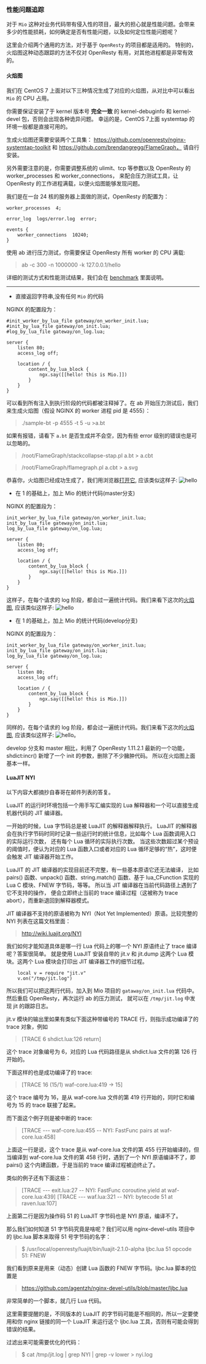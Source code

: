 ### 性能问题追踪

对于 `Mio` 这种对业务代码带有侵入性的项目，最大的担心就是性能问题。会带来多少的性能损耗，如何确定是否有性能问题，以及如何定位性能问题呢？

这里会介绍两个通用的方法，对于基于 `OpenResty` 的项目都是适用的。
特别的，火焰图这种动态跟踪的方法不仅对 OpenResty 有用，对其他进程都是非常有效的。

#### 火焰图

我们在 CentOS 7 上面对以下三种情况生成了对应的火焰图，从对比中可以看出 `Mio` 的 CPU 占用。

你需要保证安装了于 kernel 版本号 **完全一致** 的 kernel-debuginfo 和 kernel-devel 包，否则会出现各种诡异问题。
幸运的是，CentOS 7上面 systemtap 的环境一般都是直接可用的。

生成火焰图还需要安装两个工具集：
https://github.com/openresty/nginx-systemtap-toolkit 和 https://github.com/brendangregg/FlameGraph，
请自行安装。

另外需要注意的是，你需要调整系统的 ulimit、tcp 等参数以及 OpenResty 的 worker_processes 和 worker_connections，
来配合压力测试工具，让 OpenResty 的工作进程满载，以便火焰图能够发现问题。

我们是在一台 24 核的服务器上面做的测试，OpenResty 的配置为：
```
worker_processes  4;

error_log  logs/error.log  error;

events {
    worker_connections  10240;
}
```

使用 ab 进行压力测试，你需要保证 OpenResty 所有 worker 的 CPU 满载:
> ab -c 300 -n 1000000 -k 127.0.0.1/hello

详细的测试方式和性能测试结果，我们会在 [benchmark](benchmark.md) 里面说明。

--------

+ 直接返回字符串,没有任何 `Mio` 的代码

NGINX 的配置段为：

```
#init_worker_by_lua_file gateway/on_worker_init.lua;
#init_by_lua_file gateway/on_init.lua;
#log_by_lua_file gateway/on_log.lua;

server {
    listen 80;
    access_log off;

    location / {
        content_by_lua_block {
            ngx.say([[hello! this is Mio.]])
        }
    }
}
```
可以看到所有注入到执行阶段的代码都被注释掉了。在 ab 开始压力测试后，我们来生成火焰图（假设 NGINX 的 worker 进程 pid 是 4555）：
> ./sample-bt -p 4555  -t 5 -u >a.bt

如果有报错，请看下 `a.bt` 是否生成并不会空，因为有些 error 级别的错误也是可以忽略的。

> /root/FlameGraph/stackcollapse-stap.pl a.bt > a.cbt

> /root/FlameGraph/flamegraph.pl a.cbt > a.svg

恭喜你，火焰图已经成功生成了，我们用浏览器[打开它](flame_graph/hello.svg), 应该类似这样子:
![hello](flame_graph/hello.png)

+  在 1 的基础上，加上 Mio 的统计代码(master分支)

NGINX 的配置段为：

```
init_worker_by_lua_file gateway/on_worker_init.lua;
init_by_lua_file gateway/on_init.lua;
log_by_lua_file gateway/on_log.lua;

server {
    listen 80;
    access_log off;

    location / {
        content_by_lua_block {
            ngx.say([[hello! this is Mio.]])
        }
    }
}
```
这样子，在每个请求的 log 阶段，都会过一遍统计代码。我们来看下这次的[火焰图](flame_graph/master.svg), 应该类似这样子:
![hello](flame_graph/master.png)

+ 在 1 的基础上，加上 Mio 的统计代码(develop分支)

NGINX 的配置段为：

```
init_worker_by_lua_file gateway/on_worker_init.lua;
init_by_lua_file gateway/on_init.lua;
log_by_lua_file gateway/on_log.lua;

server {
    listen 80;
    access_log off;

    location / {
        content_by_lua_block {
            ngx.say([[hello! this is Mio.]])
        }
    }
}
```
同样的，在每个请求的 log 阶段，都会过一遍统计代码。我们来看下这次的[火焰图](flame_graph/develop.svg), 应该类似这样子:
![hello](flame_graph/develop.png)。

develop 分支和 master 相比，利用了 OpenResty 1.11.2.1 最新的一个功能，shdict:incr() 新增了一个 init 的参数，删除了不少臃肿代码。
所以在火焰图上面基本一样。

#### LuaJIT NYI

以下内容大都摘抄自春哥在邮件列表的答复。

LuaJIT 的运行时环境包括一个用手写汇编实现的 Lua 解释器和一个可以直接生成机器代码的 JIT 编译器。

一开始的时候，Lua 字节码总是被 LuaJIT 的解释器解释执行。
LuaJIT 的解释器会在执行字节码时同时记录一些运行时的统计信息，比如每个 Lua 函数调用入口的实际运行次数，
还有每个 Lua 循环的实际执行次数。
当这些次数超过某个预设的阈值时，便认为对应的 Lua 函数入口或者对应的 Lua 循环足够的“热”，这时便会触发 JIT 编译器开始工作。

LuaJIT 的 JIT 编译器的实现目前还不完整，有一些基本原语它还无法编译，
比如 pairs() 函数、unpack() 函数、string.match() 函数、基于 lua_CFunction 实现的 Lua C 模块、FNEW 字节码，等等。
所以当 JIT 编译器在当前代码路径上遇到了它不支持的操作，
便会立即终止当前的 trace 编译过程（这被称为 trace abort），而重新退回到解释器模式。

JIT 编译器不支持的原语被称为 NYI（Not Yet Implemented）原语。比较完整的 NYI 列表在这篇文档里面：

>http://wiki.luajit.org/NYI

我们如何才能知道具体是哪一行 Lua 代码上的哪一个 NYI 原语终止了 trace 编译呢？答案很简单。
就是使用 LuaJIT 安装自带的 jit.v 和 jit.dump 这两个 Lua 模块。这两个 Lua 模块会打印出 JIT 编译器工作的细节过程。

```
    local v = require "jit.v"
    v.on("/tmp/jit.log")
```

所以我们可以把这两行代码，加入到 Mio 项目的 `gataway/on_init.lua` 代码中。然后重启 OpenResty，再次运行 ab 的压力测试，
就可以在 `/tmp/jit.log` 中发现 jit 的跟踪日志。

jit.v 模块的输出里如果有类似下面这种带编号的 TRACE 行，则指示成功编译了的 trace 对象，例如

>   [TRACE   6 shdict.lua:126 return]

这个 trace 对象编号为 6，对应的 Lua 代码路径是从 shdict.lua 文件的第 126 行开始的。

下面这样的也是成功编译了的 trace:

>    [TRACE  16 (15/1) waf-core.lua:419 -> 15]

这个 trace 编号为 16，是从 waf-core.lua 文件的第 419 行开始的，同时它和编号为 15 的 trace 联接了起来。

 而下面这个例子则是被中断的 trace:

>    [TRACE --- waf-core.lua:455 -- NYI: FastFunc pairs at waf-core.lua:458]

上面这一行是说，这个 trace 是从 waf-core.lua 文件的第 455 行开始编译的，但当编译到 waf-core.lua
文件的第 458 行时，遇到了一个 NYI 原语编译不了，即 pairs() 这个内建函数，于是当前的 trace 编译过程被迫终止了。

类似的例子还有下面这些：

>    [TRACE --- exit.lua:27 -- NYI: FastFunc coroutine.yield at waf-core.lua:439]
>    [TRACE --- waf.lua:321 -- NYI: bytecode 51 at raven.lua:107]

上面第二行是因为操作码 51 的 LuaJIT 字节码也是 NYI 原语，编译不了。

那么我们如何知道 51 字节码究竟是啥呢？我们可以用 nginx-devel-utils 项目中的 ljbc.lua 脚本来取得 51 号字节码的名字：

>    $ /usr/local/openresty/luajit/bin/luajit-2.1.0-alpha ljbc.lua 51
    opcode 51:
    FNEW

我们看到原来是用来（动态）创建 Lua 函数的 FNEW 字节码。ljbc.lua 脚本的位置是

>    https://github.com/agentzh/nginx-devel-utils/blob/master/ljbc.lua

非常简单的一个脚本，就几行 Lua 代码。

这里需要提醒的是，不同版本的 LuaJIT 的字节码可能是不相同的，所以一定要使用和你 nginx 链接的同一个 LuaJIT 来运行这个
ljbc.lua 工具，否则有可能会得到错误的结果。

过滤出来可能需要优化的代码：
> $ cat /tmp/jit.log | grep NYI | grep -v lower > nyi.log

